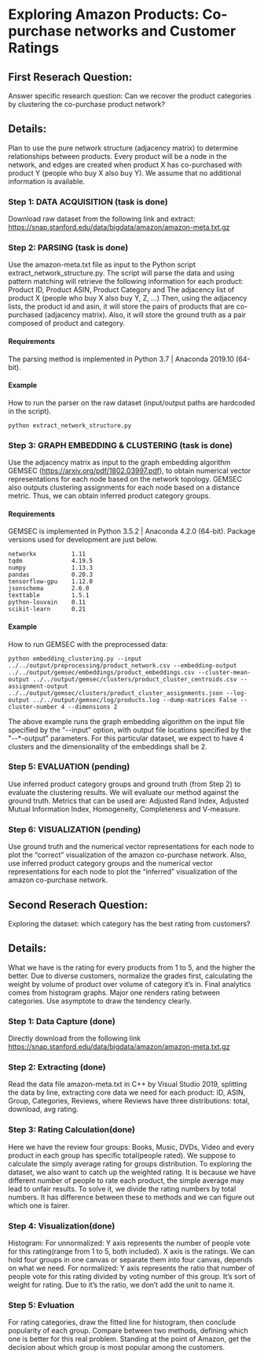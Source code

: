 # Exploring Amazon Products: Co-purchase networks and Customer Ratings

## First Reserach Question:
Answer specific research question: Can we recover the product categories by clustering the co-purchase product network?

## Details: 
Plan to use the pure network structure (adjacency matrix) to determine relationships between products. Every product will be a node in the network, and edges are created when product X has co-purchased with product Y (people who buy X also buy Y). We assume that no additional information is available.

### Step 1: DATA ACQUISITION (task is done)
Download raw dataset from the following link and extract: 
https://snap.stanford.edu/data/bigdata/amazon/amazon-meta.txt.gz

### Step 2: PARSING (task is done)
Use the amazon-meta.txt file as input to the Python script extract_network_structure.py. The script will parse the data and using pattern matching will retrieve the following information for each product:
Product ID, Product ASIN, Product Category and
The adjacency list of product X (people who buy X also buy Y, Z, ...)
Then, using the adjacency lists, the product id and asin, it will store the pairs of products that are co-purchased (adjacency matrix). Also, it will store the ground truth as a pair composed of product and category.

#### Requirements

The parsing method is implemented in Python 3.7 | Anaconda 2019.10 (64-bit).

#### Example
How to run the parser on the raw dataset (input/output paths are hardcoded in the script).

```
python extract_network_structure.py
```

### Step 3: GRAPH EMBEDDING & CLUSTERING (task is done)
Use the adjacency matrix as input to the graph embedding algorithm GEMSEC (https://arxiv.org/pdf/1802.03997.pdf), to obtain numerical vector representations for each node based on the network topology. GEMSEC also outputs clustering assignments for each node based on a distance metric. Thus, we can obtain inferred product category groups. 

#### Requirements

GEMSEC is implemented in Python 3.5.2 | Anaconda 4.2.0 (64-bit). Package versions used for development are just below.
```
networkx          1.11
tqdm              4.19.5
numpy             1.13.3
pandas            0.20.3
tensorflow-gpu    1.12.0
jsonschema        2.6.0
texttable         1.5.1
python-louvain    0.11
scikit-learn      0.21
```
#### Example
How to run GEMSEC with the preprocessed data:

```
python embedding_clustering.py --input ../../output/preprocessing/product_network.csv --embedding-output ../../output/gemsec/embeddings/product_embeddings.csv --cluster-mean-output ../../output/gemsec/clusters/product_cluster_centroids.csv --assignment-output ../../output/gemsec/clusters/product_cluster_assignments.json --log-output ../../output/gemsec/log/products.log --dump-matrices False --cluster-number 4 --dimensions 2
```
The above example runs the graph embedding algorithm on the input file specified by the "--input" option, with output file locations specified by the "--\*-output" parameters. For this particular dataset, we expect to have 4 clusters and the dimensionality of the embeddings shall be 2.

### Step 5: EVALUATION (pending)
Use inferred product category groups and ground truth (from Step 2) to evaluate the clustering results. We will evaluate our method against the ground truth. Metrics that can be used are: Adjusted Rand Index, Adjusted Mutual Information Index, Homogeneity, Completeness and V-measure. 

### Step 6: VISUALIZATION (pending)
Use ground truth and the numerical vector representations for each node to plot the “correct” visualization of the amazon co-purchase network. Also, use inferred product category groups and the numerical vector representations for each node to plot the “inferred” visualization of the amazon co-purchase network.




## Second Reserach Question:
Exploring the dataset: which category has the best rating from customers?

## Details: 
What we have is the rating for every products from 1 to 5, and the higher the better. Due to diverse customers, normalize the grades first, calculating the weight by volume of product over volume of category it’s in. Final analytics comes from histogram graphs. Major one renders rating between categories. Use asymptote to draw the tendency clearly. 

### Step 1: Data Capture (done)
Directly download from the following link
https://snap.stanford.edu/data/bigdata/amazon/amazon-meta.txt.gz

### Step 2: Extracting (done)
Read the data file amazon-meta.txt in C++ by Visual Studio 2019, splitting the data by line, extracting core data we need for each product: ID, ASIN, Group, Categories, Reviews, where Reviews have three distributions: total, download, avg rating. 

### Step 3: Rating Calculation(done)
Here we have the review four groups: Books, Music, DVDs, Video and every product in each group has specific total(people rated). We suppose to calculate the simply average rating for groups distribution. To exploring the dataset, we also want to catch up the weighted rating. It is because we have different number of people to rate each product, the simple average may lead to unfair results. To solve it, we divide the rating numbers by total numbers. It has difference between these to methods and we can figure out which one is fairer. 

### Step 4: Visualization(done)
Histogram: For unnormalized: Y axis represents the number of people vote for this rating(range from 1 to 5, both included). X axis is the ratings. We can hold four groups in one canvas or separate them into four canvas, depends on what we need.
For normalized: Y axis represents the ratio that number of people vote for this rating divided by voting number of this group. It’s sort of weight for rating. Due to it’s the ratio, we don’t add the unit to name it. 

### Step 5: Evluation 
For rating categories, draw the fitted line for histogram, then conclude popularity of each group. Compare between two methods, defining which one is better for this real problem. Standing at the point of Amazon, get the decision about which group is most popular among the customers. 

